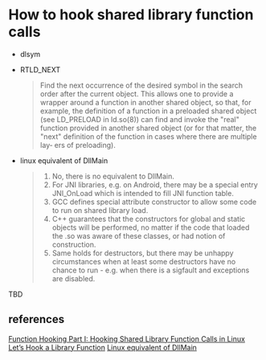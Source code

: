 # How to hook shared library function calls

* dlsym
* RTLD_NEXT
  > Find the next occurrence of the desired symbol in the search order after the current object. This allows one to provide a wrapper around a function in another shared object, so that, for example, the definition of a function in a preloaded shared object (see LD_PRELOAD in ld.so(8)) can find and invoke the "real" function provided in another shared object (or for that matter, the "next" definition of the function in cases where there are multiple lay‐ ers of preloading). 

* linux equivalent of DllMain
  >  1. No, there is no equivalent to DllMain.
  >  2. For JNI libraries, e.g. on Android, there may be a special entry JNI_OnLoad which is intended to fill JNI function table.
  >  3. GCC defines special attribute constructor to allow some code to run on shared library load.
  >  4. C++ guarantees that the constructors for global and static objects will be performed, no matter if the code that loaded the .so was aware of these classes, or had notion of construction.
  >  5. Same holds for destructors, but there may be unhappy circumstances when at least some destructors have no chance to run - e.g. when there is a sigfault and exceptions are disabled.


TBD

## references
[Function Hooking Part I: Hooking Shared Library Function Calls in Linux](https://blog.netspi.com/function-hooking-part-i-hooking-shared-library-function-calls-in-linux/)
[Let’s Hook a Library Function](https://opensourceforu.com/2011/08/lets-hook-a-library-function/)
[Linux equivalent of DllMain](https://stackoverflow.com/questions/12463718/linux-equivalent-of-dllmain)
